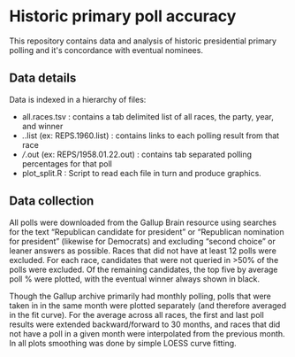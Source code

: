 # Historic primary poll accuracy

This repository contains data and analysis of historic presidential primary polling and it's concordance with eventual nominees.

## Data details

Data is indexed in a hierarchy of files:
* all.races.tsv : contains a tab delimited list of all races, the party, year, and winner
* *.*.list (ex: REPS.1960.list) : contains links to each polling result from that race
* */*.out (ex: REPS/1958.01.22.out) : contains tab separated polling percentages for that poll
* plot_split.R : Script to read each file in turn and produce graphics.

## Data collection

All polls were downloaded from the Gallup Brain resource using searches for the text “Republican candidate for president” or “Republican nomination for president” (likewise for Democrats) and excluding “second choice” or leaner answers as possible. Races that did not have at least 12 polls were excluded. For each race, candidates that were not queried in >50% of the polls were excluded. Of the remaining candidates, the top five by average poll % were plotted, with the eventual winner always shown in black. 

Though the Gallup archive primarily had monthly polling, polls that were taken in in the same month were plotted separately (and therefore averaged in the fit curve). For the average across all races, the first and last poll results were extended backward/forward to 30 months, and races that did not have a poll in a given month were interpolated from the previous month. In all plots smoothing was done by simple LOESS curve fitting.
